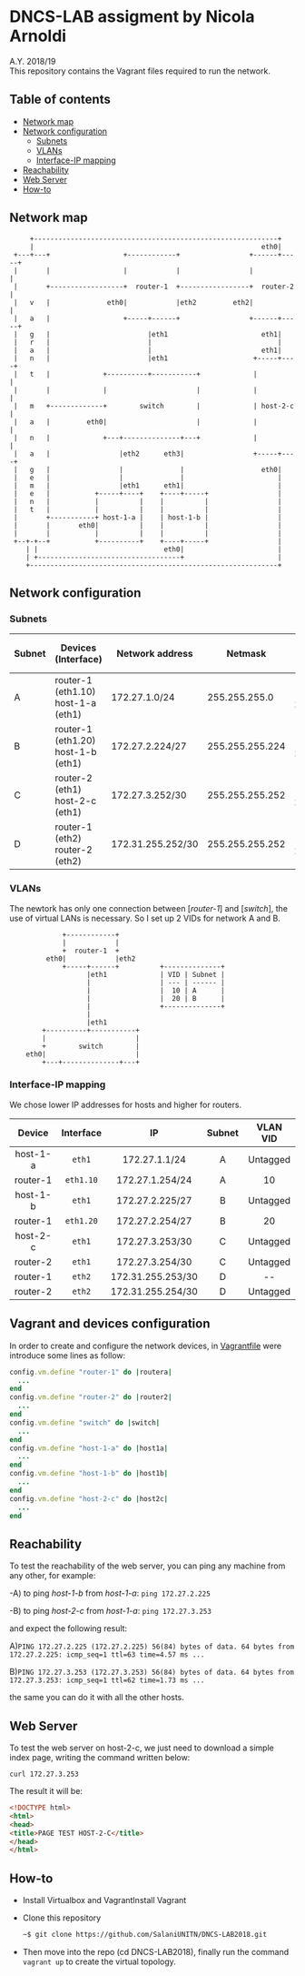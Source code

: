 # DNCS-LAB assigment by Nicola Arnoldi

A.Y. 2018/19  
This repository contains the Vagrant files required to run the network.


## Table of contents

-   [Network map](#network-map)
-   [Network configuration](#network-configuration)
    -   [Subnets](#subnets)
    -   [VLANs](#vlans)
    -   [Interface-IP mapping](#interface-ip-mapping)
-   [Reachability](#reachability)
-   [Web Server](#web-server)
-   [How-to](#how-to)

## Network map

         +------------------------------------------------------------+
         |                                                        eth0|
     +---+---+                  +------------+                 +------+-----+
     |       |                  |            |                 |            |
     |       +------------------+  router-1  +-----------------+  router-2  |
     |   v   |              eth0|            |eth2         eth2|            |
     |   a   |                  +-----+------+                 +------+-----+
     |   g   |                        |eth1                       eth1|
     |   r   |                        |                               |
     |   a   |                        |                           eth1|
     |   n   |                        |eth1                     +-----+----+
     |   t   |             +----------+-----------+             |          |
     |       |             |                      |             |          |
     |   m   +-------------+        switch        |             | host-2-c |
     |   a   |         eth0|                      |             |          |
     |   n   |             +---+--------------+---+             |          |
     |   a   |                 |eth2      eth3|                 +-----+----+
     |   g   |                 |              |                   eth0|
     |   e   |                 |              |                       |
     |   m   |                 |eth1      eth1|                       |
     |   e   |           +-----+----+    +----+-----+                 |
     |   n   |           |          |    |          |                 |
     |   t   |           |          |    |          |                 |
     |       +-----------+ host-1-a |    | host-1-b |                 |
     |       |       eth0|          |    |          |                 |
     |       |           |          |    |          |                 |
     +--+-+--+           +----------+    +----+-----+                 |
        | |                               eth0|                       |
        | +-----------------------------------+                       |
        +-------------------------------------------------------------+

## Network configuration

### Subnets
| Subnet | Devices (Interface)                   | Network address   | Netmask         | # avaible IPs for the hosts              |
| ------ | ------------------------------------- | ----------------- | --------------- | ----------------------- |
| A      | router-1 (eth1.10)<br>host-1-a (eth1) | 172.27.1.0/24     | 255.255.255.0   |      [2<sup>32-24</sup>-2]=254 |
| B      | router-1 (eth1.20)<br>host-1-b (eth1) | 172.27.2.224/27   | 255.255.255.224 |      [2<sup>32-27</sup>-2]=30  |
| C      | router-2 (eth1)<br>host-2-c (eth1)    | 172.27.3.252/30   | 255.255.255.252 |      [2<sup>32-30</sup>-2]=2   |
| D      | router-1 (eth2)<br>router-2 (eth2)    | 172.31.255.252/30 | 255.255.255.252 |      [2<sup>32-30</sup>-2]=2   |

### VLANs

The newtork has only one connection between [_router-1_] and [_switch_], the use of virtual LANs is necessary. So I set up 2 VIDs for network A and B.

                 +------------+
                 |            |                
                 +  router-1  +
             eth0|            |eth2         
                 +-----+------+          +--------------+       
                       |eth1             | VID | Subnet |
                       |                 | --- | ------ |
                       |                 |  10 | A      |
                       |                 |  20 | B      |   
                       |                 +--------------+            
                       |                         
                       |eth1                   
            +----------+-----------+         
            |                      |           
            +        switch        |            
        eth0|                      |          
            +---+--------------+---+



### Interface-IP mapping

We chose lower IP addresses for hosts and higher for routers.

| Device   | Interface | IP                | Subnet | VLAN VID  |
|:--------:|:---------:|:-----------------:|:------:|:---------:|
| host-1-a | `eth1`    | 172.27.1.1/24     | A      | Untagged  |
| router-1 | `eth1.10` | 172.27.1.254/24   | A      |   10      |
| host-1-b | `eth1`    | 172.27.2.225/27   | B      | Untagged  |
| router-1 | `eth1.20` | 172.27.2.254/27   | B      |   20      |
| host-2-c | `eth1`    | 172.27.3.253/30   | C      | Untagged  |
| router-2 | `eth1`    | 172.27.3.254/30   | C      | Untagged  |
| router-1 | `eth2`    | 172.31.255.253/30 | D      |    --     |
| router-2 | `eth2`    | 172.31.255.254/30 | D      | Untagged  |

## Vagrant and devices configuration


In order to create and configure the network devices, in [Vagrantfile](/Vagrantfile) were introduce some lines as follow:

```ruby
config.vm.define "router-1" do |routera|
  ...
end
config.vm.define "router-2" do |router2|
  ...
end
config.vm.define "switch" do |switch|
  ...
end
config.vm.define "host-1-a" do |host1a|
  ...
end
config.vm.define "host-1-b" do |host1b|
  ...
end
config.vm.define "host-2-c" do |host2c|
  ...
end
```


## Reachability

To test the reachability of the web server, you can ping any machine from any other, for example:

-A) to ping _host-1-b_ from _host-1-a_: `ping 172.27.2.225`

-B) to ping _host-2-c_ from _host-1-a_: `ping 172.27.3.253`

and expect the following result:

A)`PING 172.27.2.225 (172.27.2.225) 56(84) bytes of data.
64 bytes from 172.27.2.225: icmp_seq=1 ttl=63 time=4.57 ms
...`

B)`PING 172.27.3.253 (172.27.3.253) 56(84) bytes of data.
64 bytes from 172.27.3.253: icmp_seq=1 ttl=62 time=1.73 ms
...`


the same you can do it with all the other hosts.

## Web Server
To test the web server on host-2-c, we just need to download a simple index page, writing the command written below:

`curl 172.27.3.253`

The result it will be:
```html
<!DOCTYPE html>
<html>
<head>
<title>PAGE TEST HOST-2-C</title>
</head>
</html>
```

## How-to

- Install Virtualbox and VagrantInstall Vagrant
- Clone this repository

    ```bash
    ~$ git clone https://github.com/SalaniUNITN/DNCS-LAB2018.git
    ```

-   Then move into the repo (cd DNCS-LAB2018), finally run the command `vagrant up` to create the virtual topology.
